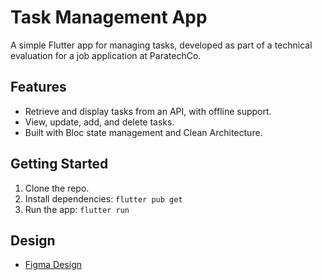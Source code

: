 # Task Management App

A simple Flutter app for managing tasks, developed as part of a technical evaluation for a job application at ParatechCo.

## Features

- Retrieve and display tasks from an API, with offline support.
- View, update, add, and delete tasks.
- Built with Bloc state management and Clean Architecture.

## Getting Started

1. Clone the repo.
2. Install dependencies: `flutter pub get`
3. Run the app: `flutter run`

## Design

- [Figma Design](https://www.figma.com/file/ROiAm5R4r9qRUo3cbdDK3o/done-task?node-id=0%3A1)
